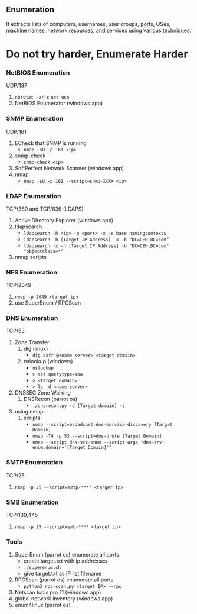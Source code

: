 ## Enumeration
It extracts lists of computers, usernames, user groups, ports, OSes, machine names, network resources, and services using various techniques.


# Do not try harder, Enumerate Harder


### NetBIOS Enumeration
UDP/137
1. `nbtstat -a/-c` `net use`
2. NetBIOS Enumerator (windows app)


### SNMP Enumeration
UDP/161
1. ECheck that SNMP is running
    - `nmap -sU -p 161 <ip>`
2. snmp-check
   - `snmp-check <ip>`
3. SoftPerfect Network Scanner (windows app)
4. nmap
   - `nmap -sU -p 161 --script=snmp-XXXX <ip>`


### LDAP Enumeration
TCP/389 and TCP/636 (LDAPS)
1. Active Directory Explorer (windows app)
2. ldapsearch
   - `ldapsearch -h <ip> -p <port> -x -s base namingcontexts`
   -  `ldapsearch -h [Target IP Address] -x -b “DC=CEH,DC=com”`
   - `ldapsearch -x -h [Target IP Address] -b "DC=CEH,DC=com" "objectclass=*"`
3. nmap scripts


### NFS Enumeration
TCP/2049
1. `nmap -p 2049 <target ip>`
2. use SuperEnum / RPCScan 


### DNS Enumeration
TCP/53
1. Zone Transfer
   1. dig (linux)
      - `dig axfr @<name server> <target domain>`
    2. nslookup (windows)
       - `nslookup`
       - `> set querytype=soa`
       - `> <target domain>`
       - `> ls -d <name server>`
2. DNSSEC Zone Walking
   1. DNSRecon (parrot os)
      - `./dnsrecon.py -d [Target domain] -z`
3. using nmap
   1. scripts
      - `nmap --script=broadcast-dns-service-discovery [Target Domain]`
      - `nmap -T4 -p 53 --script=dns-brute [Target Domain]`
      - `nmap --script dns-srv-enum --script-args "dns-srv-enum.domain='[Target Domain]'”`


### SMTP Enumeration
TCP/25
1. `nmap -p 25 --script=smtp-**** <target ip>`

### SMB Enumeration
TCP/139,445
1. `nmap -p 25 --script=smb-**** <target ip>`

### Tools
1. SuperEnum (parrot os) enumerate all ports
   - create target.txt with ip addresses
   - `./superenum.sh`
   - give target.txt as IP list filename
2. RPCScan (parrot os) enumerate all ports
   - `python3 rpc-scan.py <target IP> --rpc`
3. Netscan tools pro 11 (windows app)
4. global network inventory (windows app)
5. enum4linux (parrot os)
